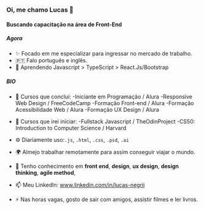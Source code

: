 ### Oi, me chamo Lucas 👋

#### Buscando capacitação na área de Front-End

##### Agora

- ✨ Focado em me especializar para ingressar no mercado de trabalho.
- 🇵🇹  Falo português e inglês.
- 🌱 Aprendendo Javascript > TypeScript > React.Js/Bootstrap
##### BIO

- 📄 Cursos que concluí: 
      -Iniciante em Programação / Alura
      -Responsive Web Design / FreeCodeCamp
      -Formação Front-end / Alura
      -Formação Acessibilidade Web / Alura
      -Formação UX Design / Alura

- 📑 Cursos que irei iniciar: 
      -Fullstack Javascript / TheOdinProject
      -CS50: Introduction to Computer Science / Harvard
      
      
      
- ⚙️ Diariamente uso:`.js`, `.html`, `.css`, `.psd`, `.ai`
- 🌍 Almejo trabalhar remotamente para assim conseguir viajar o mundo.
- 💬 Tenho conhecimento em **front end**, **design**, **ux design**, **design thinking**, **agile method**, 
- 📫 Meu LinkedIn: www.linkedin.com/in/lucas-negrii
- ⚡️ Nas horas vagas, gosto de sair com amigos, assistir filmes e ler livros.
